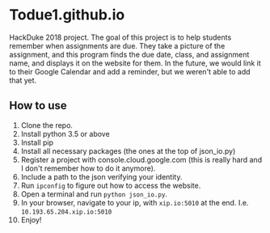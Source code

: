 # Todue1.github.io
HackDuke 2018 project. The goal of this project is to help students remember when assignments are due. They take a picture of the assignment, and this program finds the due date, class, and assignment name, and displays it on the website for them. In the future, we would link it to their Google Calendar and add a reminder, but we weren't able to add that yet.

## How to use

1. Clone the repo.
2. Install python 3.5 or above
3. Install pip
4. Install all necessary packages (the ones at the top of json_io.py)
5. Register a project with console.cloud.google.com (this is really hard and I don't remember how to do it anymore).
6. Include a path to the json verifying your identity.
7. Run `ipconfig` to figure out how to access the website.
8. Open a terminal and run `python json_io.py`.
9. In your browser, navigate to your ip, with `xip.io:5010` at the end. I.e. `10.193.65.204.xip.io:5010`
10. Enjoy!
